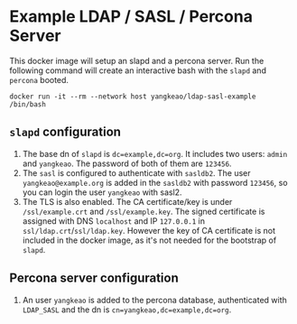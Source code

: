 # Example LDAP / SASL / Percona Server

This docker image will setup an slapd and a percona server. Run the following command will create an interactive bash with the `slapd` and `percona` booted.

```
docker run -it --rm --network host yangkeao/ldap-sasl-example /bin/bash
```

## `slapd` configuration

1. The base dn of `slapd` is `dc=example,dc=org`. It includes two users: `admin` and `yangkeao`. The password of both of them are `123456`.
2. The `sasl` is configured to authenticate with `sasldb2`. The user `yangkeao@example.org` is added in the `sasldb2` with password `123456`, so you can login the user `yangkeao` with sasl2.
3. The TLS is also enabled. The CA certificate/key is under `/ssl/example.crt` and `/ssl/example.key`. The signed certificate is assigned with DNS `localhost` and IP `127.0.0.1` in `ssl/ldap.crt`/`ssl/ldap.key`. However the key of CA certificate is not included in the docker image, as it's not needed for the bootstrap of `slapd`.

## Percona server configuration

1. An user `yangkeao` is added to the percona database, authenticated with `LDAP_SASL` and the dn is `cn=yangkeao,dc=example,dc=org`.
